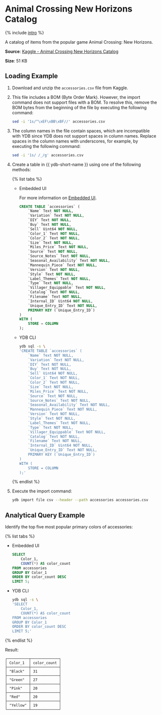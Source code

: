 # Animal Crossing New Horizons Catalog

{% include [intro](_includes/intro.md) %}

A catalog of items from the popular game Animal Crossing: New Horizons.

**Source**: [Kaggle - Animal Crossing New Horizons Catalog](https://www.kaggle.com/datasets/jessicali9530/animal-crossing-new-horizons-nookplaza-dataset/)

**Size**: 51 KB

## Loading Example

1. Download and unzip the `accessories.csv` file from Kaggle.

2. This file includes a BOM (Byte Order Mark). However, the import command does not support files with a BOM. To resolve this, remove the BOM bytes from the beginning of the file by executing the following command:

    ```bash
    sed -i '1s/^\xEF\xBB\xBF//' accessories.csv
    ```

3. The column names in the file contain spaces, which are incompatible with YDB since YDB does not support spaces in column names. Replace spaces in the column names with underscores, for example, by executing the following command:

    ```bash
    sed -i '1s/ /_/g' accessories.csv
    ```

4. Create a table in {{ ydb-short-name }} using one of the following methods:

    {% list tabs %}

    - Embedded UI

      For more information on [Embedded UI](../../reference/embedded-ui/ydb-monitoring).

      ```sql
      CREATE TABLE `accessories` (
          `Name` Text NOT NULL,
          `Variation` Text NOT NULL,
          `DIY` Text NOT NULL,
          `Buy` Text NOT NULL,
          `Sell` Uint64 NOT NULL,
          `Color_1` Text NOT NULL,
          `Color_2` Text NOT NULL,
          `Size` Text NOT NULL,
          `Miles_Price` Text NOT NULL,
          `Source` Text NOT NULL,
          `Source_Notes` Text NOT NULL,
          `Seasonal_Availability` Text NOT NULL,
          `Mannequin_Piece` Text NOT NULL,
          `Version` Text NOT NULL,
          `Style` Text NOT NULL,
          `Label_Themes` Text NOT NULL,
          `Type` Text NOT NULL,
          `Villager_Equippable` Text NOT NULL,
          `Catalog` Text NOT NULL,
          `Filename` Text NOT NULL,
          `Internal_ID` Uint64 NOT NULL,
          `Unique_Entry_ID` Text NOT NULL,
          PRIMARY KEY (`Unique_Entry_ID`)
      )
      WITH (
          STORE = COLUMN
      );
      ```

    - YDB CLI

      ```bash
      ydb sql -s \
      'CREATE TABLE `accessories` (
          `Name` Text NOT NULL,
          `Variation` Text NOT NULL,
          `DIY` Text NOT NULL,
          `Buy` Text NOT NULL,
          `Sell` Uint64 NOT NULL,
          `Color_1` Text NOT NULL,
          `Color_2` Text NOT NULL,
          `Size` Text NOT NULL,
          `Miles_Price` Text NOT NULL,
          `Source` Text NOT NULL,
          `Source_Notes` Text NOT NULL,
          `Seasonal_Availability` Text NOT NULL,
          `Mannequin_Piece` Text NOT NULL,
          `Version` Text NOT NULL,
          `Style` Text NOT NULL,
          `Label_Themes` Text NOT NULL,
          `Type` Text NOT NULL,
          `Villager_Equippable` Text NOT NULL,
          `Catalog` Text NOT NULL,
          `Filename` Text NOT NULL,
          `Internal_ID` Uint64 NOT NULL,
          `Unique_Entry_ID` Text NOT NULL,
          PRIMARY KEY (`Unique_Entry_ID`)
      )
      WITH (
          STORE = COLUMN
      );'
      ```

    {% endlist %}

5. Execute the import command:

    ```bash
    ydb import file csv --header --path accessories accessories.csv
    ```

## Analytical Query Example

Identify the top five most popular primary colors of accessories:

{% list tabs %}

- Embedded UI

  ```sql
  SELECT
      Color_1,
      COUNT(*) AS color_count
  FROM accessories
  GROUP BY Color_1
  ORDER BY color_count DESC
  LIMIT 5;
  ```

- YDB CLI

  ```bash
  ydb sql -s \
  'SELECT
      Color_1,
      COUNT(*) AS color_count
  FROM accessories
  GROUP BY Color_1
  ORDER BY color_count DESC
  LIMIT 5;'
  ```

{% endlist %}

Result:

```raw
┌──────────┬─────────────┐
│ Color_1  │ color_count │
├──────────┼─────────────┤
│ "Black"  │ 31          │
├──────────┼─────────────┤
│ "Green"  │ 27          │
├──────────┼─────────────┤
│ "Pink"   │ 20          │
├──────────┼─────────────┤
│ "Red"    │ 20          │
├──────────┼─────────────┤
│ "Yellow" │ 19          │
└──────────┴─────────────┘
```